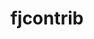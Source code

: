 ---
title: "fjcontrib"
layout: cache
categories: [package, develop-2025-02-23]
meta: {"compilers": ["gcc@=11.4.0"], "num_specs": 2, "num_specs_by_stack": {"hep": 2, "root": 2}, "oss": ["ubuntu22.04"], "platforms": ["linux"], "stacks": ["hep", "root"], "targets": ["x86_64_v3"], "versions": ["1.100"]}
spec_details: [{"compiler": "gcc@=11.4.0", "hash": "d7ndx7gcxz4hg7b4locvqbmumw6ev5vh", "os": "ubuntu22.04", "platform": "linux", "size": "-", "stacks": ["hep", "root"], "tarball": "https://binaries.spack.io/develop-2025-02-23/build_cache/linux-ubuntu22.04-x86_64_v3/gcc-11.4.0/fjcontrib-1.100/linux-ubuntu22.04-x86_64_v3-gcc-11.4.0-fjcontrib-1.100-d7ndx7gcxz4hg7b4locvqbmumw6ev5vh.spack", "target": "x86_64_v3", "variants": ["build_system=autotools", "patches=9f78e26"], "versions": ["1.100"]}, {"compiler": "gcc@=11.4.0", "hash": "oowv7nnvov5ayt2rgc7u4j3frdvccwli", "os": "ubuntu22.04", "platform": "linux", "size": "-", "stacks": ["hep", "root"], "tarball": "https://binaries.spack.io/develop-2025-02-23/build_cache/linux-ubuntu22.04-x86_64_v3/gcc-11.4.0/fjcontrib-1.100/linux-ubuntu22.04-x86_64_v3-gcc-11.4.0-fjcontrib-1.100-oowv7nnvov5ayt2rgc7u4j3frdvccwli.spack", "target": "x86_64_v3", "variants": ["build_system=autotools", "patches=9f78e26"], "versions": ["1.100"]}]
---